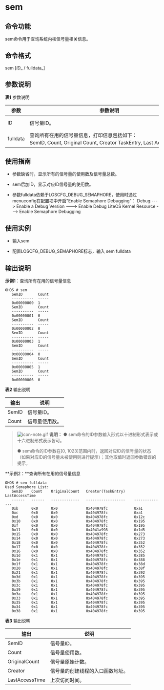# sem


## 命令功能

sem命令用于查询系统内核信号量相关信息。


## 命令格式

sem [_ID__ / fulldata_]


## 参数说明

  **表1** 参数说明

| 参数 | 参数说明 | 取值范围 | 
| -------- | -------- | -------- |
| ID | 信号量ID。 | [0,&nbsp;1023]或[0x0,&nbsp;0x3FF] | 
| fulldata | 查询所有在用的信号量信息，打印信息包括如下：SemID,&nbsp;Count,&nbsp;Original&nbsp;Count,&nbsp;Creator&nbsp;TaskEntry,&nbsp;Last&nbsp;Access&nbsp;Time。 | N/A | 


## 使用指南

- 参数缺省时，显示所有的信号量的使用数及信号量总数。

- sem后加ID，显示对应ID信号量的使用数。

- 参数fulldata依赖于LOSCFG_DEBUG_SEMAPHORE，使用时通过menuconfig在配置项中开启"Enable Semaphore Debugging"：
  Debug  ---&gt; Enable a Debug Version ---&gt; Enable Debug LiteOS Kernel Resource ---&gt; Enable Semaphore Debugging


## 使用实例

- 输入sem

- 配置LOSCFG_DEBUG_SEMAPHORE标志，输入 sem fulldata


## 输出说明

  **示例1**：查询所有在用的信号量信息
  
```
OHOS # sem
   SemID       Count
   ----------  -----
   0x00000000  1
   SemID       Count
   ----------  -----
   0x00000001  0
   SemID       Count
   ----------  -----
   0x00000002  0
   SemID       Count
   ----------  -----
   0x00000003  1
   SemID       Count
   ----------  -----
   0x00000004  0
   SemID       Count
   ----------  -----
   0x00000005  1
   SemID       Count
   ----------  -----
   0x00000006  0
```

  **表2** 输出说明

| 输出 | 说明 | 
| -------- | -------- |
| SemID | 信号量ID。 | 
| Count | 信号量使用数。 | 

> ![icon-note.gif](public_sys-resources/icon-note.gif) **说明：**
> ● sem命令的ID参数输入形式以十进制形式表示或十六进制形式表示皆可。
> 
> ● sem命令的ID参数在[0, 1023]范围内时，返回对应ID的信号量的状态（如果对应ID的信号量未被使用则进行提示）；其他取值时返回参数错误的提示。

  **示例2：**查询所有在用的信号量信息
  
```
OHOS # sem fulldata
Used Semaphore List:
   SemID    Count    OriginalCount   Creator(TaskEntry)    LastAccessTime
   ------   ------   -------------   ------------------    --------------
   0xb      0x0      0x0             0x404978fc            0xa1
   0xc      0x0      0x0             0x404978fc            0xa1
   0xd      0x0      0x0             0x404978fc            0x12c
   0x10     0x0      0x0             0x404978fc            0x195
   0xf      0x0      0x0             0x404978fc            0x195
   0x11     0x0      0x0             0x4041a998            0x1d5
   0x15     0x0      0x0             0x404978fc            0x273
   0x14     0x0      0x0             0x404978fc            0x273
   0x18     0x0      0x0             0x404978fc            0x352
   0x17     0x0      0x0             0x404978fc            0x352
   0x16     0x0      0x0             0x404978fc            0x352
   0x1d     0x1      0x1             0x404978fc            0x385
   0x1e     0x1      0x1             0x404978fc            0x388
   0x1f     0x1      0x1             0x404978fc            0x38d
   0x20     0x1      0x1             0x404978fc            0x38f
   0x21     0x1      0x1             0x404978fc            0x392
   0x3d     0x1      0x1             0x404978fc            0x395
   0x3b     0x1      0x1             0x404978fc            0x395
   0x3c     0x1      0x1             0x404978fc            0x395
   0x39     0x1      0x1             0x404978fc            0x395
   0x3a     0x1      0x1             0x404978fc            0x395
   0x33     0x1      0x1             0x404978fc            0x395
   0x35     0x1      0x1             0x404978fc            0x395
   0x34     0x1      0x1             0x404978fc            0x395
   0x38     0x1      0x1             0x404978fc            0x395
```

  **表3** 输出说明

| 输出 | 说明 | 
| -------- | -------- |
| SemID | 信号量ID。 | 
| Count | 信号量使用数。 | 
| OriginalCount | 信号量原始计数。 | 
| Creator | 信号量的创建线程的入口函数地址。 | 
| LastAccessTime | 上次访问时间。 | 

